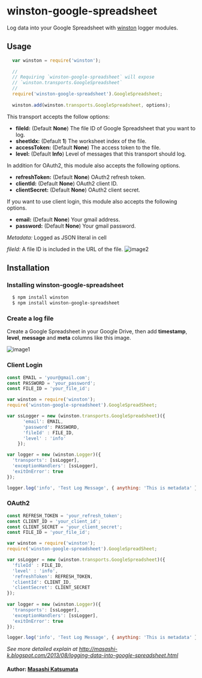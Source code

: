 # winston-google-spreadsheet

Log data into your Google Spreadsheet with [winston][0] logger modules.

## Usage
``` js
  var winston = require('winston');
  
  //
  // Requiring `winston-google-spreadsheet` will expose 
  // `winston.transports.GoogleSpreadsheet`
  //
  require('winston-google-spreadsheet').GoogleSpreadsheet;
  
  winston.add(winston.transports.GoogleSpreadsheet, options);
```

This transport accepts the follow options:

* __fileId:__ (Default **None**) The file ID of Google Spreadsheet that you want to log.
* __sheetIdx:__ (Default **1**) The worksheet index of the file.
* __accessToken:__ (Default **None**) The access token to the file.
* __level:__ (Default **Info**) Level of messages that this transport should log.

In addition for OAuth2, this module also accepts the following options.

* __refreshToken:__ (Default **None**) OAuth2 refresh token.
* __clientId:__ (Default **None**) OAuth2 client ID.
* __clientSecret:__ (Default **None**) OAuth2 client secret.

If you want to use client login, this module also accepts the following options.

* __email:__ (Default **None**) Your gmail address.
* __password:__ (Default **None**) Your gmail password. 

*Metadata:* Logged as JSON literal in cell

*fileId:* A file ID is included in the URL of the file.
![image2](https://github.com/wf9a5m75/winston-google-spreadsheet/raw/master/images/file_id.png)

## Installation

### Installing winston-google-spreadsheet

``` bash
  $ npm install winston
  $ npm install winston-google-spreadsheet
```

### Create a log file
Create a Google Spreadsheet in your Google Drive, then add __timestamp__, __level__, __message__ and __meta__ columns like this image.

![image1](https://github.com/wf9a5m75/winston-google-spreadsheet/raw/master/images/columns.png)

### Client Login

``` js
const EMAIL = 'your@gmail.com';
const PASSWORD = 'your_password';
const FILE_ID = 'your_file_id';

var winston = require('winston');
require('winston-google-spreadsheet').GoogleSpreadSheet;

var ssLogger = new (winston.transports.GoogleSpreadsheet)({
      'email': EMAIL,
      'password': PASSWORD,
      'fileId' : FILE_ID,
      'level' : 'info'
    });

var logger = new (winston.Logger)({
  'transports': [ssLogger],
  'exceptionHandlers': [ssLogger],
  'exitOnError': true
});

logger.log('info', 'Test Log Message', { anything: 'This is metadata' });
```


### OAuth2

``` js
const REFRESH_TOKEN = 'your_refresh_token';
const CLIENT_ID = 'your_client_id';
const CLIENT_SECRET = 'your_client_secret';
const FILE_ID = 'your_file_id';

var winston = require('winston');
require('winston-google-spreadsheet').GoogleSpreadSheet;

var ssLogger = new (winston.transports.GoogleSpreadsheet)({
  'fileId' : FILE_ID,
  'level' : 'info',
  'refreshToken': REFRESH_TOKEN,
  'clientId': CLIENT_ID,
  'clientSecret': CLIENT_SECRET
});
  
var logger = new (winston.Logger)({
  'transports': [ssLogger],
  'exceptionHandlers': [ssLogger],
  'exitOnError': true
});

logger.log('info', 'Test Log Message', { anything: 'This is metadata' });
```

*See more detailed explain at http://masashi-k.blogspot.com/2013/08/logging-data-into-google-spreadsheet.html*

#### Author: [Masashi Katsumata](http://masashi-k.blogspot.com/)

[0]: https://github.com/flatiron/winston
[1]: https://github.com/TooTallNate/node-time
